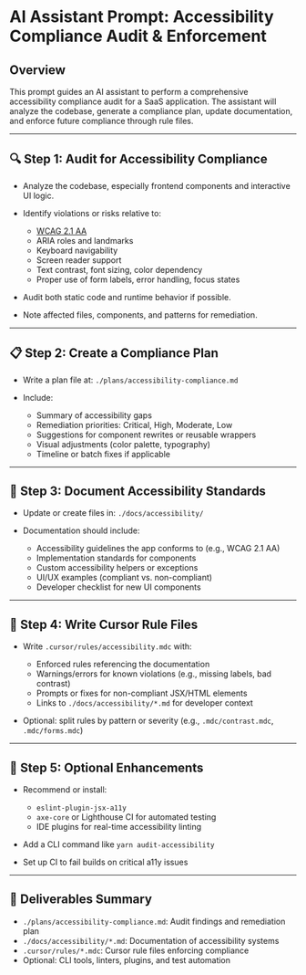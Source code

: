 # AI Assistant Prompt: Accessibility Compliance Audit & Enforcement

## Overview

This prompt guides an AI assistant to perform a comprehensive accessibility compliance audit for a SaaS application. The assistant will analyze the codebase, generate a compliance plan, update documentation, and enforce future compliance through rule files.

---

## 🔍 Step 1: Audit for Accessibility Compliance

* Analyze the codebase, especially frontend components and interactive UI logic.
* Identify violations or risks relative to:

  * [WCAG 2.1 AA](https://www.w3.org/WAI/standards-guidelines/wcag/)
  * ARIA roles and landmarks
  * Keyboard navigability
  * Screen reader support
  * Text contrast, font sizing, color dependency
  * Proper use of form labels, error handling, focus states
* Audit both static code and runtime behavior if possible.
* Note affected files, components, and patterns for remediation.

---

## 📋 Step 2: Create a Compliance Plan

* Write a plan file at: `./plans/accessibility-compliance.md`
* Include:

  * Summary of accessibility gaps
  * Remediation priorities: Critical, High, Moderate, Low
  * Suggestions for component rewrites or reusable wrappers
  * Visual adjustments (color palette, typography)
  * Timeline or batch fixes if applicable

---

## 📘 Step 3: Document Accessibility Standards

* Update or create files in: `./docs/accessibility/`
* Documentation should include:

  * Accessibility guidelines the app conforms to (e.g., WCAG 2.1 AA)
  * Implementation standards for components
  * Custom accessibility helpers or exceptions
  * UI/UX examples (compliant vs. non-compliant)
  * Developer checklist for new UI components

---

## 🛑 Step 4: Write Cursor Rule Files

* Write `.cursor/rules/accessibility.mdc` with:

  * Enforced rules referencing the documentation
  * Warnings/errors for known violations (e.g., missing labels, bad contrast)
  * Prompts or fixes for non-compliant JSX/HTML elements
  * Links to `./docs/accessibility/*.md` for developer context
* Optional: split rules by pattern or severity (e.g., `.mdc/contrast.mdc`, `.mdc/forms.mdc`)

---

## 🧪 Step 5: Optional Enhancements

* Recommend or install:

  * `eslint-plugin-jsx-a11y`
  * `axe-core` or Lighthouse CI for automated testing
  * IDE plugins for real-time accessibility linting
* Add a CLI command like `yarn audit-accessibility`
* Set up CI to fail builds on critical a11y issues

---

## 🔁 Deliverables Summary

* `./plans/accessibility-compliance.md`: Audit findings and remediation plan
* `./docs/accessibility/*.md`: Documentation of accessibility systems
* `.cursor/rules/*.mdc`: Cursor rule files enforcing compliance
* Optional: CLI tools, linters, plugins, and test automation
